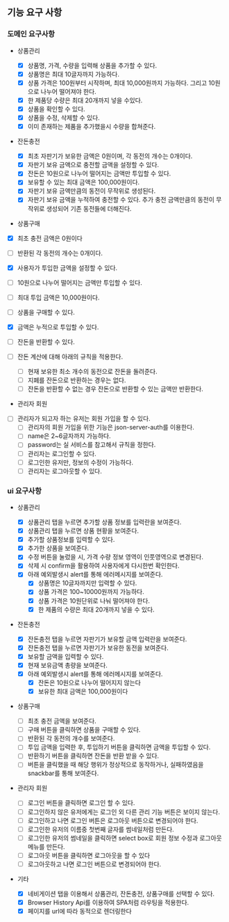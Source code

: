 ## 기능 요구 사항

### 도메인 요구사항

- 상품관리

  - [x] 상품명, 가격, 수량을 입력해 상품을 추가할 수 있다.
  - [x] 상품명은 최대 10글자까지 가능하다.
  - [x] 상품 가격은 100원부터 시작하며, 최대 10,000원까지 가능하다. 그리고 10원으로 나누어 떨어져야 한다.
  - [x] 한 제품당 수량은 최대 20개까지 넣을 수있다.
  - [x] 상품을 확인할 수 있다.
  - [x] 상품을 수정, 삭제할 수 있다.
  - [x] 이미 존재하는 제품을 추가했을시 수량을 합쳐준다.

- 잔돈충전

  - [x] 최초 자판기가 보유한 금액은 0원이며, 각 동전의 개수는 0개이다.
  - [x] 자판기 보유 금액으로 충전할 금액을 설정할 수 있다.
  - [x] 잔돈은 10원으로 나누어 떨어지는 금액만 투입할 수 있다.
  - [x] 보유할 수 있는 최대 금액은 100,000원이다.
  - [x] 자판기 보유 금액만큼의 동전이 무작위로 생성된다.
  - [x] 자판기 보유 금액을 누적하여 충전할 수 있다. 추가 충전 금액만큼의 동전이 무작위로 생성되어 기존 동전들에 더해진다.

- 상품구매

- [x] 최초 충전 금액은 0원이다
- [ ] 반환된 각 동전의 개수는 0개이다.
- [x] 사용자가 투입한 금액을 설정할 수 있다.
- [ ] 10원으로 나누어 떨어지는 금액만 투입할 수 있다.
- [ ] 최대 투입 금액은 10,000원이다.
- [ ] 상품을 구매할 수 있다.
- [x] 금액은 누적으로 투입할 수 있다.
- [ ] 잔돈을 반환할 수 있다.
- [ ] 잔돈 계산에 대해 아래의 규칙을 적용한다.

  - [ ] 현재 보유한 최소 개수의 동전으로 잔돈을 돌려준다.
  - [ ] 지폐를 잔돈으로 반환하는 경우는 없다.
  - [ ] 잔돈을 반환할 수 없는 경우 잔돈으로 반환할 수 있는 금액만 반환한다.

- 관리자 회원

- [ ] 관리자가 되고자 하는 유저는 회원 가입을 할 수 있다.
  - [ ] 관리자의 회원 가입을 위한 기능은 json-server-auth를 이용한다.
  - [ ] name은 2~6글자까지 가능하다.
  - [ ] password는 실 서비스를 참고해서 규칙을 정한다.
  - [ ] 관리자는 로그인할 수 있다.
  - [ ] 로그인한 유저만, 정보의 수정이 가능하다.
  - [ ] 관리자는 로그아웃할 수 있다.

### ui 요구사항

- 상품관리

  - [x] 상품관리 탭을 누르면 추가할 상품 정보를 입력란을 보여준다.
  - [x] 상품관리 탭을 누르면 상품 현황을 보여준다.
  - [x] 추가할 상품정보를 입력할 수 있다.
  - [x] 추가한 상품을 보여준다.
  - [x] 수정 버튼을 눌렀을 시, 가격 수량 정보 영역이 인풋영역으로 변경된다.
  - [x] 삭제 시 confirm을 활용하여 사용자에게 다시한번 확인한다.
  - [x] 아래 예외발생시 alert를 통해 에러메시지를 보여준다.
    - [x] 상품명은 10글자까지만 입력할 수 있다.
    - [x] 상품 가격은 100~10000원까지 가능하다.
    - [x] 상품 가격은 10원단위로 나눠 떨어져야 한다.
    - [x] 한 제품의 수량은 최대 20개까지 넣을 수 있다.

- 잔돈충전

  - [x] 잔돈충전 탭을 누르면 자판기가 보유할 금액 입력란을 보여준다.
  - [x] 잔돈충전 탭을 누르면 자판기가 보유한 동전을 보여준다.
  - [x] 보유할 금액을 입력할 수 있다.
  - [x] 현재 보유금액 총량을 보여준다.
  - [x] 아래 예외발생시 alert를 통해 에러메시지를 보여준다.
    - [x] 잔돈은 10원으로 나누어 떨어지지 않는다
    - [x] 보유한 최대 금액은 100,000원이다

- 상품구매

  - [ ] 최초 충전 금액을 보여준다.
  - [ ] 구매 버튼을 클릭하면 상품을 구매할 수 있다.
  - [ ] 반환된 각 동전의 개수를 보여준다.
  - [ ] 투입 금액을 입력한 후, 투입하기 버튼을 클릭하면 금액을 투입할 수 있다.
  - [ ] 반환하기 버튼을 클릭하면 잔돈을 반환 받을 수 있다.
  - [ ] 버튼을 클릭했을 때 해당 행위가 정상적으로 동작하거나, 실패하였음을 snackbar를 통해 보여준다.

- 관리자 회원

  - [ ] 로그인 버튼을 클릭하면 로그인 할 수 있다.
  - [ ] 로그인하지 않은 유저에게는 로그인 외 다른 관리 기능 버튼은 보이지 않는다.
  - [ ] 로그인하고 나면 로그인 버튼은 로그아웃 버튼으로 변경되어야 한다.
  - [ ] 로그인한 유저의 이름중 첫번째 글자를 썸네일처럼 만든다.
  - [ ] 로그인한 유저의 썸네일을 클릭하면 select box로 회원 정보 수정과 로그아웃 메뉴를 만든다.
  - [ ] 로그아웃 버튼을 클릭하면 로그아웃을 할 수 있다
  - [ ] 로그아웃하고 나면 로그인 버튼으로 변경되어야 한다.

- 기타

  - [x] 네비게이션 탭을 이용해서 상품관리, 잔돈충전, 상품구매를 선택할 수 있다.
  - [x] Browser History Api를 이용하여 SPA처럼 라우팅을 적용한다.
  - [x] 페이지를 url에 따라 동적으로 렌더링한다
